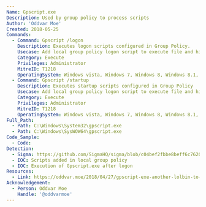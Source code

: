 ```yaml
---
Name: Gpscript.exe
Description: Used by group policy to process scripts
Author: 'Oddvar Moe'
Created: 2018-05-25
Commands:
  - Command: Gpscript /logon
    Description: Executes logon scripts configured in Group Policy.
    Usecase: Add local group policy logon script to execute file and hide from defensive counter measures
    Category: Execute
    Privileges: Administrator
    MitreID: T1218
    OperatingSystem: Windows vista, Windows 7, Windows 8, Windows 8.1, Windows 10, Windows 11
  - Command: Gpscript /startup
    Description: Executes startup scripts configured in Group Policy
    Usecase: Add local group policy logon script to execute file and hide from defensive counter measures
    Category: Execute
    Privileges: Administrator
    MitreID: T1218
    OperatingSystem: Windows vista, Windows 7, Windows 8, Windows 8.1, Windows 10, Windows 11
Full_Path:
  - Path: C:\Windows\System32\gpscript.exe
  - Path: C:\Windows\SysWOW64\gpscript.exe
Code_Sample:
  - Code:
Detection:
  - Sigma: https://github.com/SigmaHQ/sigma/blob/c04bef2fbbe8beff6c7620d5d7ea6872dbe7acba/rules/windows/process_creation/proc_creation_win_lolbin_gpscript.yml
  - IOC: Scripts added in local group policy
  - IOC: Execution of Gpscript.exe after logon
Resources:
  - Link: https://oddvar.moe/2018/04/27/gpscript-exe-another-lolbin-to-the-list/
Acknowledgement:
  - Person: Oddvar Moe
    Handle: '@oddvarmoe'
---
```

